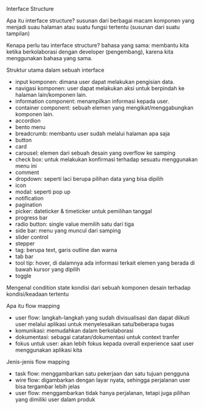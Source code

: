 Interface Structure

Apa itu interface structure?
susunan dari berbagai macam komponen yang menjadi suau halaman atau suatu fungsi tertentu (susunan dari suatu tampilan)

Kenapa perlu tau interface structure?
bahasa yang sama: membantu kita ketika berkolaborasi dengan developer (pengembang), karena kita menggunakan bahasa yang sama.

Struktur utama dalam sebuah interface
- input komponen: dimana user dapat melakukan pengisian data.
- navigasi komponen: user dapat melakukan aksi untuk berpindah ke halaman lain/komponen lain.
- information component: menampilkan informasi kepada user.
- container component: sebuah elemen yang mengikat/menggabungkan komponen lain.
- accordion
- bento menu
- breadcrumb: membantu user sudah melalui halaman apa saja
- button
- card
- carousel: elemen dari sebuah desain yang overflow ke samping
- check box: untuk melakukan konfirmasi terhadap sesuatu menggunakan menu ini
- comment
- dropdown: seperti laci berupa pilihan data yang bisa dipilih
- icon
- modal: seperti pop up
- notification
- pagination
- picker: dateticker & timeticker untuk pemilihan tanggal
- progress bar
- radio button: single value memilih satu dari tiga
- side bar: menu yang muncul dari samping
- slider control
- stepper
- tag: berupa text, garis outline dan warna
- tab bar
- tool tip: hover, di dalamnya ada informasi terkait elemen yang berada di bawah kursor yang dipilih
- toggle

Mengenal condition state
kondisi dari sebuah komponen desain terhadap kondisi/keadaan tertentu

Apa itu flow mapping
- user flow: langkah-langkah yang sudah divisualisasi dan dapat diikuti user melalui aplikasi untuk menyelesaikan satu/beberapa tugas
- komunikasi: memudahkan dalam berkolaborasi
- dokumentasi: sebagai catatan/dokumentasi untuk context tranfer
- fokus untuk user: akan lebih fokus kepada overall experience saat user menggunakan aplikasi kita

Jenis-jenis flow mapping
- task flow: menggambarkan satu pekerjaan dan satu tujuan pengguna
- wire flow: digambarkan dengan layar nyata, sehingga perjalanan user bisa tergambar lebih jelas
- user flow: menggambarkan tidak hanya perjalanan, tetapi juga pilihan yang dimiliki user dalam produk
